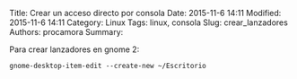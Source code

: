 Title: Crear un acceso directo por consola
Date: 2015-11-6 14:11
Modified: 2015-11-6 14:11
Category: Linux
Tags: linux, consola
Slug: crear_lanzadores
Authors: procamora
Summary:

Para crear lanzadores en gnome 2:

`gnome-desktop-item-edit --create-new ~/Escritorio`
